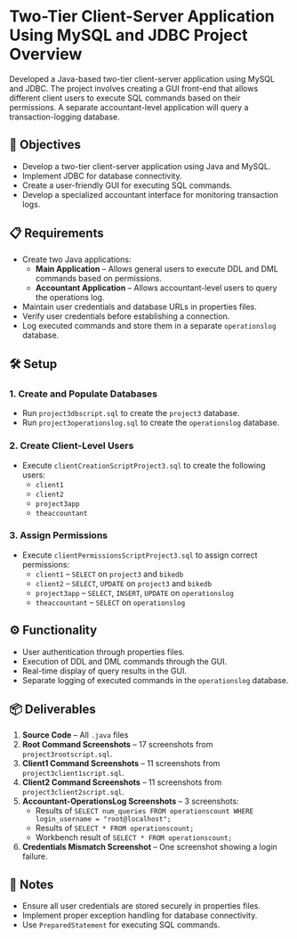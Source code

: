 # Two-Tier Client-Server Application Using MySQL and JDBC Project Overview
Developed a Java-based two-tier client-server application using MySQL and JDBC. The project involves creating a GUI front-end that allows different client users to execute SQL commands based on their permissions. A separate accountant-level application will query a transaction-logging database.

## 🎯 Objectives
- Develop a two-tier client-server application using Java and MySQL.
- Implement JDBC for database connectivity.
- Create a user-friendly GUI for executing SQL commands.
- Develop a specialized accountant interface for monitoring transaction logs.

## 📋 Requirements
- Create two Java applications:
  - **Main Application** – Allows general users to execute DDL and DML commands based on permissions.
  - **Accountant Application** – Allows accountant-level users to query the operations log.
- Maintain user credentials and database URLs in properties files.
- Verify user credentials before establishing a connection.
- Log executed commands and store them in a separate `operationslog` database.

## 🛠️ Setup
### 1. Create and Populate Databases
- Run `project3dbscript.sql` to create the `project3` database.
- Run `project3operationslog.sql` to create the `operationslog` database.

### 2. Create Client-Level Users
- Execute `clientCreationScriptProject3.sql` to create the following users:
  - `client1`
  - `client2`
  - `project3app`
  - `theaccountant`

### 3. Assign Permissions
- Execute `clientPermissionsScriptProject3.sql` to assign correct permissions:
  - `client1` – `SELECT` on `project3` and `bikedb`
  - `client2` – `SELECT`, `UPDATE` on `project3` and `bikedb`
  - `project3app` – `SELECT`, `INSERT`, `UPDATE` on `operationslog`
  - `theaccountant` – `SELECT` on `operationslog`

## ⚙️ Functionality
- User authentication through properties files.
- Execution of DDL and DML commands through the GUI.
- Real-time display of query results in the GUI.
- Separate logging of executed commands in the `operationslog` database.

## 📦 Deliverables
1. **Source Code** – All `.java` files
2. **Root Command Screenshots** – 17 screenshots from `project3rootscript.sql`.
3. **Client1 Command Screenshots** – 11 screenshots from `project3client1script.sql`.
4. **Client2 Command Screenshots** – 11 screenshots from `project3client2script.sql`.
5. **Accountant-OperationsLog Screenshots** – 3 screenshots:
   - Results of `SELECT num_queries FROM operationscount WHERE login_username = "root@localhost";`
   - Results of `SELECT * FROM operationscount;`
   - Workbench result of `SELECT * FROM operationscount;`
6. **Credentials Mismatch Screenshot** – One screenshot showing a login failure.

## 📝 Notes
- Ensure all user credentials are stored securely in properties files.
- Implement proper exception handling for database connectivity.
- Use `PreparedStatement` for executing SQL commands.
